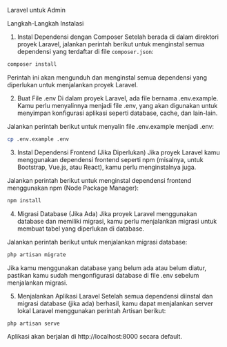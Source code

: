 Laravel untuk Admin

Langkah-Langkah Instalasi

1. Instal Dependensi dengan Composer
Setelah berada di dalam direktori proyek Laravel, jalankan perintah berikut untuk menginstal semua dependensi yang terdaftar di file `composer.json`:

```bash
composer install
```
Perintah ini akan mengunduh dan menginstal semua dependensi yang diperlukan untuk menjalankan proyek Laravel.

2. Buat File .env
Di dalam proyek Laravel, ada file bernama .env.example. Kamu perlu menyalinnya menjadi file .env, yang akan digunakan untuk menyimpan konfigurasi aplikasi seperti database, cache, dan lain-lain.

Jalankan perintah berikut untuk menyalin file .env.example menjadi .env:
```bash
cp .env.example .env
```
3. Instal Dependensi Frontend (Jika Diperlukan)
Jika proyek Laravel kamu menggunakan dependensi frontend seperti npm (misalnya, untuk Bootstrap, Vue.js, atau React), kamu perlu menginstalnya juga.

Jalankan perintah berikut untuk menginstal dependensi frontend menggunakan npm (Node Package Manager):
```bash
npm install
```
4. Migrasi Database (Jika Ada)
Jika proyek Laravel menggunakan database dan memiliki migrasi, kamu perlu menjalankan migrasi untuk membuat tabel yang diperlukan di database.

Jalankan perintah berikut untuk menjalankan migrasi database:
```bash
php artisan migrate
```
Jika kamu menggunakan database yang belum ada atau belum diatur, pastikan kamu sudah mengonfigurasi database di file .env sebelum menjalankan migrasi.

5. Menjalankan Aplikasi Laravel
Setelah semua dependensi diinstal dan migrasi database (jika ada) berhasil, kamu dapat menjalankan server lokal Laravel menggunakan perintah Artisan berikut:

```bash
php artisan serve
```
Aplikasi akan berjalan di http://localhost:8000 secara default.